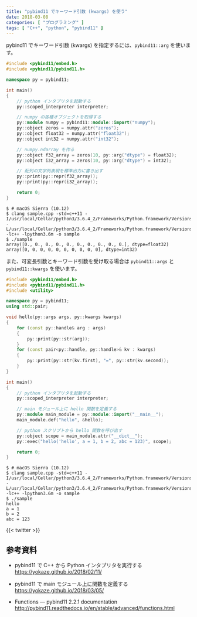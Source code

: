 ```yaml
---
title: "pybind11 でキーワード引数 (kwargs) を使う"
date: 2018-03-08
categories: [ "プログラミング" ]
tags: [ "C++", "python", "pybind11" ]
---
```


pybind11 でキーワード引数 (kwargs) を指定するには、`pybind11::arg` を使います。

```cpp
#include <pybind11/embed.h>
#include <pybind11/pybind11.h>

namespace py = pybind11;

int main()
{
    // python インタプリタを起動する
    py::scoped_interpreter interpreter;

    // numpy の各種オブジェクトを取得する
    py::module numpy = pybind11::module::import("numpy");
    py::object zeros = numpy.attr("zeros");
    py::object float32 = numpy.attr("float32");
    py::object int32 = numpy.attr("int32");

    // numpy.ndarray を作る
    py::object f32_array = zeros(10, py::arg("dtype") = float32);
    py::object i32_array = zeros(10, py::arg("dtype") = int32);

    // 配列の文字列表現を標準出力に書き出す
    py::print(py::repr(f32_array));
    py::print(py::repr(i32_array));

    return 0;
}
```

```console
$ # macOS Sierra (10.12)
$ clang sample.cpp -std=c++11 -I/usr/local/Cellar/python3/3.6.4_2/Frameworks/Python.framework/Versions/3.6/include/python3.6m -L/usr/local/Cellar/python3/3.6.4_2/Frameworks/Python.framework/Versions/3.6/lib -lc++ -lpython3.6m -o sample
$ ./sample
array([0., 0., 0., 0., 0., 0., 0., 0., 0., 0.], dtype=float32)
array([0, 0, 0, 0, 0, 0, 0, 0, 0, 0], dtype=int32)
```

また、可変長引数とキーワード引数を受け取る場合は `pybind11::args` と `pybind11::kwargs` を使います。

```cpp
#include <pybind11/embed.h>
#include <pybind11/pybind11.h>
#include <utility>

namespace py = pybind11;
using std::pair;

void hello(py::args args, py::kwargs kwargs)
{
    for (const py::handle& arg : args)
    {
        py::print(py::str(arg));
    }
    for (const pair<py::handle, py::handle>& kv : kwargs)
    {
        py::print(py::str(kv.first), "=", py::str(kv.second));
    }
}

int main()
{
    // python インタプリタを起動する
    py::scoped_interpreter interpreter;

    // main モジュール上に hello 関数を定義する
    py::module main_module = py::module::import("__main__");
    main_module.def("hello", &hello);

    // python スクリプトから hello 関数を呼び出す
    py::object scope = main_module.attr("__dict__");
    py::exec("hello('hello', a = 1, b = 2, abc = 123)", scope);

    return 0;
}
```

```console
$ # macOS Sierra (10.12)
$ clang sample.cpp -std=c++11 -I/usr/local/Cellar/python3/3.6.4_2/Frameworks/Python.framework/Versions/3.6/include/python3.6m -L/usr/local/Cellar/python3/3.6.4_2/Frameworks/Python.framework/Versions/3.6/lib -lc++ -lpython3.6m -o sample
$ ./sample
hello
a = 1
b = 2
abc = 123
```

{{< twitter >}}

## 参考資料
- pybind11 で C++ から Python インタプリタを実行する<br />
  <span style="word-break: break-all;">
  https://yokaze.github.io/2018/02/11/
  </span>

- pybind11 で main モジュール上に関数を定義する<br />
  <span style="word-break: break-all;">
  https://yokaze.github.io/2018/03/05/
  </span>

- Functions &mdash; pybind11 2.2.1 documentation<br />
  <span style="word-break: break-all;">
  http://pybind11.readthedocs.io/en/stable/advanced/functions.html
  </span>

